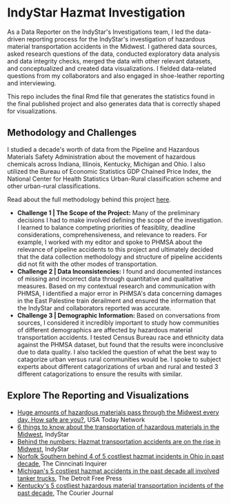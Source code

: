 # IndyStar Hazmat Investigation
As a Data Reporter on the IndyStar's Investigations team, I led the data-driven reporting process for the IndyStar's investigation of hazardous material transportation accidents in the Midwest. I gathered data sources, asked research questions of the data, conducted exploratory data analysis and data integrity checks, merged the data with other relevant datasets, and conceptualized and created data visualizations. I fielded data-related questions from my collaborators and also engaged in shoe-leather reporting and interviewing. 

This repo includes the final Rmd file that generates the statistics found in the final published project and also generates data that is correctly shaped for visualizations.

## Methodology and Challenges
I studied a decade's worth of data from the Pipeline and Hazardous Materials Safety Administration about the movement of hazardous chemicals across Indiana, Illinois, Kentucky, Michigan and Ohio. I also utilized the Bureau of Economic Statistics GDP Chained Price Index, the National Center for Health Statistics Urban-Rural classification scheme and other urban-rural classifications.

Read about the full methodology behind this project [here](https://www.indystar.com/story/news/investigations/2023/07/25/truck-accidents-driving-increase-in-hazmat-spills-in-midwest/70432309007/).

- **Challenge 1 | The Scope of the Project:** Many of the preliminary decisions I had to make involved defining the scope of the investigation. I learned to balance competing priorities of feasiblity, deadline considerations, comprehensiveness, and relevance to readers. For example, I worked with my editor and spoke to PHMSA about the relevance of pipeline accidents to this project and ultimately decided that the data collection methodology and structure of pipeline accidents did not fit with the other modes of transportation. 
- **Challenge 2 | Data Inconsistencies:** I found and documented instances of missing and incorrect data through quantitative and qualitative measures. Based on my contextual research and communication with PHMSA, I identified a major error in PHMSA's data concerning damages in the East Palestine train derailment and ensured the information that the IndyStar and collaborators reported was accurate.
- **Challenge 3 | Demographic Information:** Based on conversations from sources, I considered it incredibly important to study how communities of different demographics are affected by hazardous material transportation accidents. I tested Census Bureau race and ethnicity data against the PHMSA dataset, but found that the results were inconclusive due to data quality. I also tackled the question of what the best way to catagorize urban versus rural communities would be. I spoke to subject experts about different catagorizations of urban and rural and tested 3 different catagorizations to ensure the results with similar.

## Explore The Reporting and Visualizations
- [Huge amounts of hazardous materials pass through the Midwest every day. How safe are you?](https://www.indystar.com/story/news/environment/2023/07/25/midwest-states-in-top-20-for-hazmat-transportation-accidents/70337547007/), USA Today Network
- [6 things to know about the transportation of hazardous materials in the Midwest](https://www.indystar.com/story/news/environment/2023/07/25/6-things-to-know-about-the-transportation-of-hazardous-materials/70440687007/), IndyStar
- [Behind the numbers: Hazmat transportation accidents are on the rise in Midwest](https://www.indystar.com/story/news/investigations/2023/07/25/truck-accidents-driving-increase-in-hazmat-spills-in-midwest/70432309007/), IndyStar
- [Norfolk Southern behind 4 of 5 costliest hazmat incidents in Ohio in past decade](https://www.cincinnati.com/story/news/2023/07/25/five-costliest-hazmat-incidents-in-ohio-since-2013/70402259007/), The Cinncinati Inquirer
- [Michigan's 5 costliest hazmat accidents in the past decade all involved tanker trucks](https://www.freep.com/story/news/2023/07/25/michigans-5-costliest-hazmat-accidents-in-the-past-decade/70392893007/), The Detroit Free Press
- [Kentucky's 5 costliest hazardous material transportation incidents of the past decade](https://www.courier-journal.com/story/news/local/2023/07/24/kentuckys-5-costliest-hazmat-transit-incidents-of-the-past-decade/70402583007/), The Courier Journal

